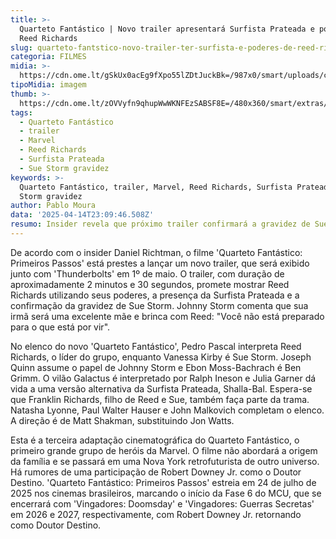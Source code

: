 ```yaml
---
title: >-
  Quarteto Fantástico | Novo trailer apresentará Surfista Prateada e poderes de
  Reed Richards
slug: quarteto-fantstico-novo-trailer-ter-surfista-e-poderes-de-reed-richards
categoria: FILMES
midia: >-
  https://cdn.ome.lt/gSkUx0acEg9fXpo55lZDtJuckBk=/987x0/smart/uploads/conteudo/fotos/Design_sem_nome_-_2025-04-14T195403.222.png
tipoMidia: imagem
thumb: >-
  https://cdn.ome.lt/zOVVyfn9qhupWwWKNFEzSABSF8E=/480x360/smart/extras/conteudos/Design_sem_nome_-_2025-04-14T195403.222.png
tags:
  - Quarteto Fantástico
  - trailer
  - Marvel
  - Reed Richards
  - Surfista Prateada
  - Sue Storm gravidez
keywords: >-
  Quarteto Fantástico, trailer, Marvel, Reed Richards, Surfista Prateada, Sue
  Storm gravidez
author: Pablo Moura
data: '2025-04-14T23:09:46.508Z'
resumo: Insider revela que próximo trailer confirmará a gravidez de Sue Storm
---
```


De acordo com o insider Daniel Richtman, o filme 'Quarteto Fantástico: Primeiros Passos' está prestes a lançar um novo trailer, que será exibido junto com 'Thunderbolts' em 1º de maio. O trailer, com duração de aproximadamente 2 minutos e 30 segundos, promete mostrar Reed Richards utilizando seus poderes, a presença da Surfista Prateada e a confirmação da gravidez de Sue Storm. Johnny Storm comenta que sua irmã será uma excelente mãe e brinca com Reed: "Você não está preparado para o que está por vir".

No elenco do novo 'Quarteto Fantástico', Pedro Pascal interpreta Reed Richards, o líder do grupo, enquanto Vanessa Kirby é Sue Storm. Joseph Quinn assume o papel de Johnny Storm e Ebon Moss-Bachrach é Ben Grimm. O vilão Galactus é interpretado por Ralph Ineson e Julia Garner dá vida a uma versão alternativa da Surfista Prateada, Shalla-Bal. Espera-se que Franklin Richards, filho de Reed e Sue, também faça parte da trama. Natasha Lyonne, Paul Walter Hauser e John Malkovich completam o elenco. A direção é de Matt Shakman, substituindo Jon Watts.

Esta é a terceira adaptação cinematográfica do Quarteto Fantástico, o primeiro grande grupo de heróis da Marvel. O filme não abordará a origem da família e se passará em uma Nova York retrofuturista de outro universo. Há rumores de uma participação de Robert Downey Jr. como o Doutor Destino. 'Quarteto Fantástico: Primeiros Passos' estreia em 24 de julho de 2025 nos cinemas brasileiros, marcando o início da Fase 6 do MCU, que se encerrará com 'Vingadores: Doomsday' e 'Vingadores: Guerras Secretas' em 2026 e 2027, respectivamente, com Robert Downey Jr. retornando como Doutor Destino.
